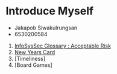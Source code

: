 # Introduce Myself
- Jakapob Siwakulrungsan
- 6530200584
1. [InfoSysSec Glossary : Acceptable Risk](acceptable-risk)
2. [New Years Card](newsyearscard)
3. [Timeliness]
4. [Board Games]
